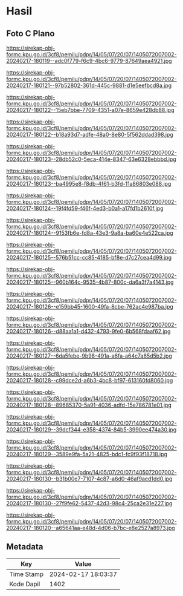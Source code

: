 # Hasil

## Foto C Plano

https://sirekap-obj-formc.kpu.go.id/3cf8/pemilu/pdpr/14/05/07/20/07/1405072007002-20240217-180119--adc0f779-f6c9-4bc6-9779-87649aea4921.jpg

https://sirekap-obj-formc.kpu.go.id/3cf8/pemilu/pdpr/14/05/07/20/07/1405072007002-20240217-180121--97b52802-361d-445c-9881-d1e5eefbcd8a.jpg

https://sirekap-obj-formc.kpu.go.id/3cf8/pemilu/pdpr/14/05/07/20/07/1405072007002-20240217-180122--15eb7bbe-7709-4351-a07e-8659e428db88.jpg

https://sirekap-obj-formc.kpu.go.id/3cf8/pemilu/pdpr/14/05/07/20/07/1405072007002-20240217-180122--b18a93d7-adfe-48a0-8e80-5f562ddad398.jpg

https://sirekap-obj-formc.kpu.go.id/3cf8/pemilu/pdpr/14/05/07/20/07/1405072007002-20240217-180123--28db52c0-5eca-414e-8347-63e6328ebbbd.jpg

https://sirekap-obj-formc.kpu.go.id/3cf8/pemilu/pdpr/14/05/07/20/07/1405072007002-20240217-180123--ba4995e8-f8db-4f61-b3fd-11a86803e088.jpg

https://sirekap-obj-formc.kpu.go.id/3cf8/pemilu/pdpr/14/05/07/20/07/1405072007002-20240217-180124--19f4fd59-f46f-4ed3-b0a1-a17fd1b2610f.jpg

https://sirekap-obj-formc.kpu.go.id/3cf8/pemilu/pdpr/14/05/07/20/07/1405072007002-20240217-180124--9153fb6e-fd8a-43e3-9a8a-ba60e4e522ca.jpg

https://sirekap-obj-formc.kpu.go.id/3cf8/pemilu/pdpr/14/05/07/20/07/1405072007002-20240217-180125--576b51cc-cc85-4185-bf8e-d7c27cea4d99.jpg

https://sirekap-obj-formc.kpu.go.id/3cf8/pemilu/pdpr/14/05/07/20/07/1405072007002-20240217-180125--960b164c-9535-4b87-800c-da6a3f7a4143.jpg

https://sirekap-obj-formc.kpu.go.id/3cf8/pemilu/pdpr/14/05/07/20/07/1405072007002-20240217-180126--e159bb45-1600-49fa-8cbe-762ac4e987ba.jpg

https://sirekap-obj-formc.kpu.go.id/3cf8/pemilu/pdpr/14/05/07/20/07/1405072007002-20240217-180126--d88aa1a1-d432-4793-9fe0-6b568fdaaf62.jpg

https://sirekap-obj-formc.kpu.go.id/3cf8/pemilu/pdpr/14/05/07/20/07/1405072007002-20240217-180127--6da5febe-9b98-491a-a6fa-a64c7a65d5b2.jpg

https://sirekap-obj-formc.kpu.go.id/3cf8/pemilu/pdpr/14/05/07/20/07/1405072007002-20240217-180128--c99dce2d-a6b3-4bc8-bf97-613160fd8060.jpg

https://sirekap-obj-formc.kpu.go.id/3cf8/pemilu/pdpr/14/05/07/20/07/1405072007002-20240217-180128--89685370-5a91-4036-adfd-15e786781e01.jpg

https://sirekap-obj-formc.kpu.go.id/3cf8/pemilu/pdpr/14/05/07/20/07/1405072007002-20240217-180129--39dcf344-e358-4374-84b5-3990ee474a30.jpg

https://sirekap-obj-formc.kpu.go.id/3cf8/pemilu/pdpr/14/05/07/20/07/1405072007002-20240217-180129--3589e9fa-5a21-4825-bdc1-fc9f93f18718.jpg

https://sirekap-obj-formc.kpu.go.id/3cf8/pemilu/pdpr/14/05/07/20/07/1405072007002-20240217-180130--b31b00e7-7107-4c87-a6d0-46af9aed1dd0.jpg

https://sirekap-obj-formc.kpu.go.id/3cf8/pemilu/pdpr/14/05/07/20/07/1405072007002-20240217-180130--27f9fe62-5437-42d3-98c4-25ca2e31e227.jpg

https://sirekap-obj-formc.kpu.go.id/3cf8/pemilu/pdpr/14/05/07/20/07/1405072007002-20240217-180120--a65641aa-e48d-4d06-b7bc-e8e2527a8973.jpg


## Metadata

| Key        | Value               |
| ---------- | ------------------- |
| Time Stamp | 2024-02-17 18:03:37 |
| Kode Dapil | 1402                |



